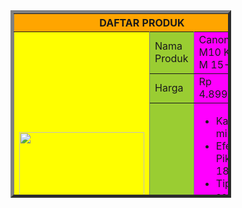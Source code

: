 <html>
<head>
<style>
table {
  width: 70%;
  height: 300px;
}
</style>
</head>
<body>
    <table border="5" cellspacing="3" cellpadding="5">
   <tr>
 <th colspan=3 bgcolor="orange">DAFTAR PRODUK</th>
  </tr>
  <tr>
    <td bgcolor="yellow"
              <td rowspan=4>
           <center><img src="https://rb.gy/gw4mif" height="210" width="200" />
           </center>
          </td>

  </tr>

  <tr><td bgcolor="yellowgreen">Nama Produk</td>
     
<td bgcolor="magenta">Canon EOS M10 Kit EF-M 15-45mm</td>
  </tr>
  <tr>
        <td bgcolor="yellowgreen">Harga</td>
        <td bgcolor="magenta">Rp 4.899.000</td>
  <tr>
        <td bgcolor="yellowgreen">Fitur Produk</td>
        <td bgcolor="magenta">
     <ul>
    <li>Kamera mirrolesss</li>
    <li>Efektifitas Piksel : 18MP</li>
    <li>Tipe sensor: CMOS DIGIC 6</li>
    <li>Layar : 3.0 Inch</li>
    <li>Memiliki lampu flash dengan jarak jangkauan hingga 5 meter</li>
     </ul>
       </td>
  </tr>
  </table>
</body>
</html>
